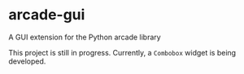 # arcade-gui
A GUI extension for the Python arcade library

This project is still in progress. Currently, a `Combobox` widget is being developed.
